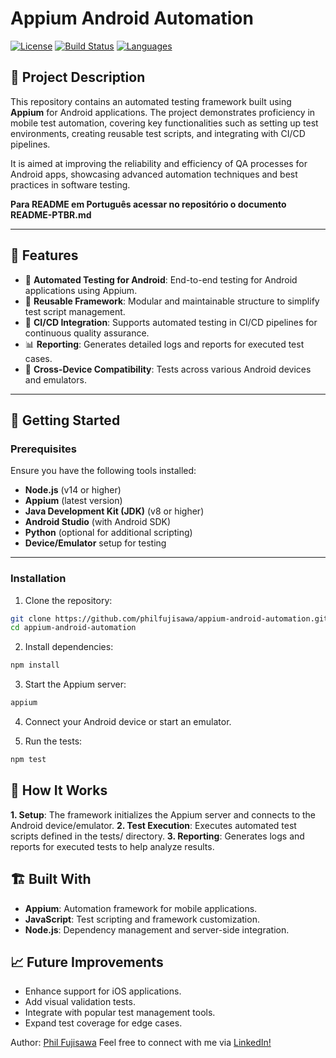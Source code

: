 # Appium Android Automation

[![License](https://img.shields.io/badge/license-MIT-blue.svg)](https://opensource.org/licenses/MIT)
[![Build Status](https://img.shields.io/badge/build-passing-brightgreen)](#)
[![Languages](https://img.shields.io/github/languages/top/philfujisawa/appium-android-automation)](#)

## 📜 Project Description

This repository contains an automated testing framework built using **Appium** for Android applications. The project demonstrates proficiency in mobile test automation, covering key functionalities such as setting up test environments, creating reusable test scripts, and integrating with CI/CD pipelines. 

It is aimed at improving the reliability and efficiency of QA processes for Android apps, showcasing advanced automation techniques and best practices in software testing.

**Para README em Português acessar no repositório o documento README-PTBR.md**

---

## 📂 Features

- 📱 **Automated Testing for Android**: End-to-end testing for Android applications using Appium.
- 🔧 **Reusable Framework**: Modular and maintainable structure to simplify test script management.
- 🤖 **CI/CD Integration**: Supports automated testing in CI/CD pipelines for continuous quality assurance.
- 📊 **Reporting**: Generates detailed logs and reports for executed test cases.
- 🧩 **Cross-Device Compatibility**: Tests across various Android devices and emulators.

---

## 🚀 Getting Started

### Prerequisites

Ensure you have the following tools installed:

- **Node.js** (v14 or higher)
- **Appium** (latest version)
- **Java Development Kit (JDK)** (v8 or higher)
- **Android Studio** (with Android SDK)
- **Python** (optional for additional scripting)
- **Device/Emulator** setup for testing

---

### Installation

1. Clone the repository:
```bash
git clone https://github.com/philfujisawa/appium-android-automation.git
cd appium-android-automation
```

2. Install dependencies:
```bash
npm install
```

3. Start the Appium server:
```bash
appium
```

4. Connect your Android device or start an emulator.

5. Run the tests:
```bash
npm test
```

## 🧪 How It Works
**1. Setup**: The framework initializes the Appium server and connects to the Android device/emulator.
**2. Test Execution**: Executes automated test scripts defined in the tests/ directory.
**3. Reporting**: Generates logs and reports for executed tests to help analyze results.

## 🏗️ Built With
+ **Appium**: Automation framework for mobile applications.
+ **JavaScript**: Test scripting and framework customization.
+ **Node.js**: Dependency management and server-side integration.

## 📈 Future Improvements
+ Enhance support for iOS applications.
+ Add visual validation tests.
+ Integrate with popular test management tools.
+ Expand test coverage for edge cases.

Author: [Phil Fujisawa](https://github.com/philfujisawa)
Feel free to connect with me via [LinkedIn!](https://www.linkedin.com/in/philippefujisawa/)